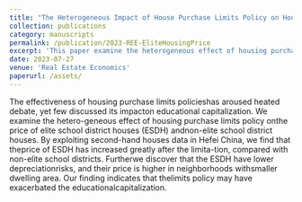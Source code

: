 ```yaml
---
title: "The Heterogeneous Impact of House Purchase Limits Policy on Housing Prices: Comparison between Elite and Non-elite School District Houses"
collection: publications
category: manuscripts
permalink: /publication/2023-REE-EliteHousingPrice
excerpt: 'This paper examine the heterogeneous effect of housing purchase limits policy on the price of elite school district houses (ESDH) and non-elite school district houses. We find that the the puchase limits policy increased housing price of ESDH relative to non-ESDH, which unintendedly exacerbate the educational capitalization.'
date: 2023-07-27
venue: 'Real Estate Economics'
paperurl: /assets/
---
```


The effectiveness of housing purchase limits policieshas aroused heated debate, yet few discussed its impacton educational capitalization. We examine the hetero-geneous effect of housing purchase limits policy onthe price of elite school district houses (ESDH) andnon-elite school district houses. By exploiting second-hand houses data in Hefei China, we find that theprice of ESDH has increased greatly after the limita-tion, compared with non-elite school districts. Furtherwe discover that the ESDH have lower depreciationrisks, and their price is higher in neighborhoods withsmaller dwelling area. Our finding indicates that thelimits policy may have exacerbated the educationalcapitalization.
